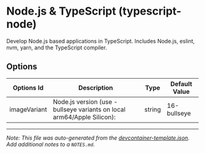 
# Node.js & TypeScript (typescript-node)

Develop Node.js based applications in TypeScript. Includes Node.js, eslint, nvm, yarn, and the TypeScript compiler.

## Options

| Options Id | Description | Type | Default Value |
|-----|-----|-----|-----|
| imageVariant | Node.js version (use -bullseye variants on local arm64/Apple Silicon): | string | 16-bullseye |



---

_Note: This file was auto-generated from the [devcontainer-template.json](https://github.com/igecloudsdev/cloud-developers/blob/main/src/typescript-node/devcontainer-template.json).  Add additional notes to a `NOTES.md`._
